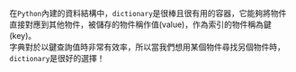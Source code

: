 在`Python`內建的資料結構中，`dictionary`是很棒且很有用的容器，它能夠將物件直接對應到其他物件，被儲存的物件稱作值(value)，作為索引的物件稱為鍵(key)。
<br>字典對於以鍵查詢值時非常有效率，所以當我們想用某個物件尋找另個物件時，`dictionary`是很好的選擇！
